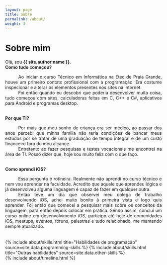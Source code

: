 ```yaml
---
layout: page
title: Sobre
permalink: /about/
weight: 3
---
```


# **Sobre mim**

Olá, sou **{{ site.author.name }}**.<br>
**Como tudo começou?** 
<div align="justify" style="text-indent:3em">
Ao iniciar o curso Técnico em Informática na Etec de Praia Grande, houve um primeiro contato profissional com a programação. Era costume inspecionar e alterar os elementos presentes nos sites na internet. 
</div>
<div align="justify" style="text-indent:3em">
Foi então quando eu descobri que poderia desenvolver muita coisa,
tudo começou com sites, calculadoras feitas em C, C++ e C#, aplicativos para Android e programas desktop.
</div>
<br>

**Por que TI?** 
<div align="justify" style="text-indent:3em">
Por mais que meu sonho de criança era ser médico, ao passar dos anos percebi que minha família não teria condições de bancar meus estudos por se tratar de uma graduação de tempo integral e de um custo financeiro fora do meu alcance. 
</div>
<div align="justify" style="text-indent:3em">
Entretanto ao fazer pesquisas e testes vocacionais me encontrei na área de TI. Posso dizer que, hoje sou muito feliz com o que faço.
</div>
<br>

**Como aprendi iOS?** 
<div align="justify" style="text-indent:3em">
Essa pergunta é rotineira. Realmente não aprendi no curso técnico e nem vou aprender na faculdade. Acredito que aquele que aprendeu lógica e já desenvolveu alguma linguagem é capaz de fazer em qualquer outra. 
</div>
<div align="justify" style="text-indent:3em">
Então teve um dia que observei meu colega de trabalho desenvolvendo iOS, achei muito bonito à primeira vista e logo quis aprender. Foi então que comecei a pesquisar mais sobre os conceitos da linguagem, para então depois colocar em prática. Sendo assim, conclui um curso online em desenvolvimento iOS, participo até hoje de comunidades iOS, meetups, eventos, fóruns, palestras e tudo relacionado, me mantendo sempre atualizado.
</div>
<br> <br>

<div class="row">
{% include about/skills.html title="Habilidades de programação" source=site.data.programming-skills %}
{% include about/skills.html title="Outras habilidades" source=site.data.other-skills %}
</div>

<div class="row">
{% include about/timeline.html %}
</div>